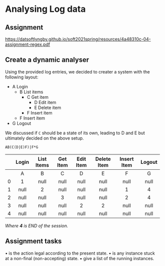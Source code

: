 # Analysing Log data

## Assignment

https://datsoftlyngby.github.io/soft2021spring/resources/4a48310c-04-assignment-regex.pdf


## Create a dynamic analyser
Using the provided log entries, we decided to creater a system with the following layout:  

- A Login
  - B List items
    - C Get item
      -  D Edit item
      -  E Delete item
    - F Insert item
  - F Insert item
- G Logout

We discussed if `C` should be a state of its own, leading to D and E but ultimately decided on the above setup.

`AB(C(D|E)F)|F*G`

|   | Login | List Items | Get Item | Edit Item | Delete Item | Insert Item | Logout |
|:-:|:-----:|:----------:|:--------:|:---------:|:-----------:|:-----------:|:------:|
|   |   A   |      B     |     C    |     D     |      E      |      F      |    G   |
| 0 |   1   |      null  |     null    |     null     |      null      |      null      |    null   |
| 1 |   null   |      2     |     null    |     null     |      null      |      1      |    4   |
| 2 |   null   |      null     |     3    |     null     |      null      |      2      |    4   |
| 3 |   null   |      null     |     null    |     2     |      2      |      null      |    null   |
| 4 |   null   |      null     |     null    |     null     |      null      |      null      |    null   |

*Where **4** is END of the session.*

## Assignment tasks
• is the action legal according to the present state.
• is any instance stuck at a non-final (non-accepting) state.
• give a list of the running instances.
